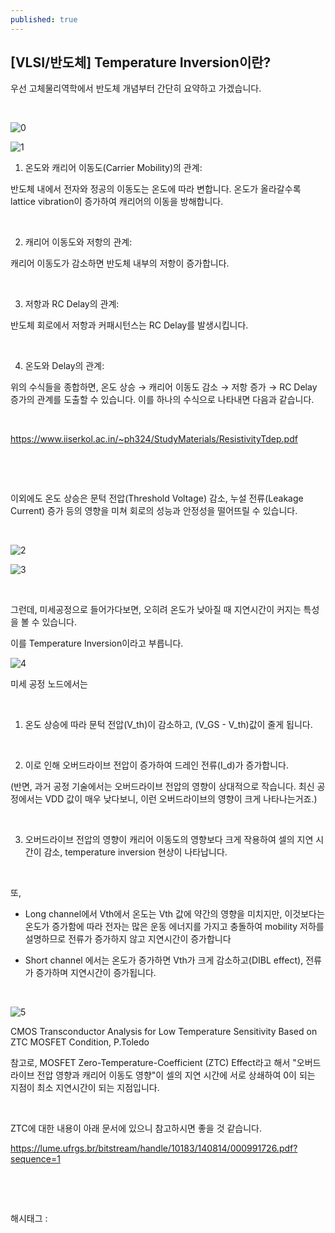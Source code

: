```yaml
---
published: true
---
```

## [VLSI/반도체] Temperature Inversion이란?

우선 고체물리역학에서 반도체 개념부터 간단히 요약하고 가겠습니다.

​

![0](/asset/img/223444413910/0.png)

![1](/asset/img/223444413910/1.png)

1. 온도와 캐리어 이동도(Carrier Mobility)의 관계:

반도체 내에서 전자와 정공의 이동도는 온도에 따라 변합니다. 온도가 올라갈수록 lattice vibration이 증가하여 캐리어의 이동을 방해합니다. 

​

2. 캐리어 이동도와 저항의 관계:

캐리어 이동도가 감소하면 반도체 내부의 저항이 증가합니다. 

​

3. 저항과 RC Delay의 관계:

반도체 회로에서 저항과 커패시턴스는 RC Delay를 발생시킵니다.

​

4. 온도와 Delay의 관계:

위의 수식들을 종합하면, 온도 상승 → 캐리어 이동도 감소 → 저항 증가 → RC Delay 증가의 관계를 도출할 수 있습니다. 이를 하나의 수식으로 나타내면 다음과 같습니다.

​

https://www.iiserkol.ac.in/~ph324/StudyMaterials/ResistivityTdep.pdf

​

​

이외에도 온도 상승은 문턱 전압(Threshold Voltage) 감소, 누설 전류(Leakage Current) 증가 등의 영향을 미쳐 회로의 성능과 안정성을 떨어뜨릴 수 있습니다.

​

![2](/asset/img/223444413910/2.png)

![3](/asset/img/223444413910/3.png)

​

그런데, 미세공정으로 들어가다보면, 오히려 온도가 낮아질 때 지연시간이 커지는 특성을 볼 수 있습니다.

이를 Temperature Inversion이라고 부릅니다.

![4](/asset/img/223444413910/4.png)

미세 공정 노드에서는

​

1. 온도 상승에 따라 문턱 전압(V_th)이 감소하고, (V_GS - V_th)값이 줄게 됩니다.

​

2. 이로 인해 오버드라이브 전압이 증가하여 드레인 전류(I_d)가 증가합니다.

(반면, 과거 공정 기술에서는 오버드라이브 전압의 영향이 상대적으로 작습니다. 최신 공정에서는 VDD 값이 매우 낮다보니, 이런 오버드라이브의 영향이 크게 나타나는거죠.)

​

3. 오버드라이브 전압의 영향이 캐리어 이동도의 영향보다 크게 작용하여 셀의 지연 시간이 감소, temperature inversion 현상이 나타납니다.

​

또,

- Long channel에서 Vth에서 온도는 Vth 값에 약간의 영향을 미치지만, 이것보다는 온도가 증가함에 따라 전자는 많은 운동 에너지를 가지고 충돌하여 mobility 저하를 설명하므로 전류가 증가하지 않고 지연시간이 증가합니다

- Short channel 에서는 온도가 증가하면 Vth가 크게 감소하고(DIBL effect), 전류가 증가하며 지연시간이 증가됩니다.

​

![5](/asset/img/223444413910/5.png)

CMOS Transconductor Analysis for Low Temperature Sensitivity Based on ZTC MOSFET Condition, P.Toledo​

참고로, MOSFET Zero-Temperature-Coefficient (ZTC) Effect라고 해서 "오버드라이브 전압 영향과 캐리어 이동도 영향"이 셀의 지연 시간에 서로 상쇄하여 0이 되는 지점이 최소 지연시간이 되는 지점입니다.

​

ZTC에 대한 내용이 아래 문서에 있으니 참고하시면 좋을 것 같습니다.

https://lume.ufrgs.br/bitstream/handle/10183/140814/000991726.pdf?sequence=1

​

​

 해시태그 : 